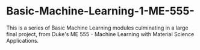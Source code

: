 # Basic-Machine-Learning-1-ME-555-

This is a series of Basic Machine Learning modules culminating in a large final project, from Duke's ME 555 - Machine Learning with Material Science Applications. 
